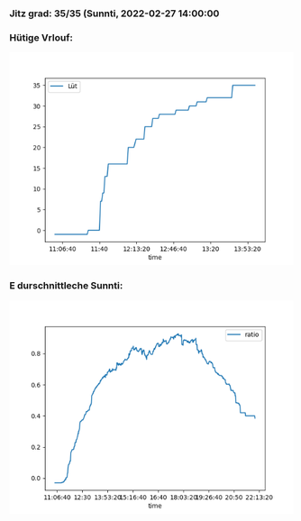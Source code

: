 ### Jitz grad: 35/35 (Sunnti, 2022-02-27 14:00:00

### Hütige Vrlouf:
![Graph](Today.png)

### E durschnittleche Sunnti:
![Graph](Sunnti.png)